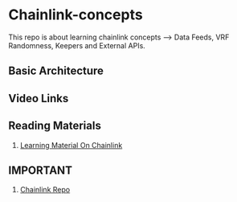 # Chainlink-concepts

This repo is about learning chainlink concepts --> Data Feeds, VRF Randomness, Keepers and External APIs.

## Basic Architecture




## Video Links

## Reading Materials

1. [Learning Material On Chainlink](https://docs.chain.link/docs/other-tutorials/)

## IMPORTANT

1. [Chainlink Repo](https://github.com/smartcontractkit/chainlink)

